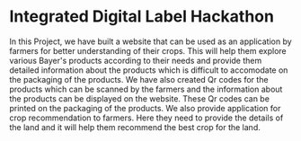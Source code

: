 # Integrated Digital Label Hackathon
In this Project, we have built a website that can be used as an application by farmers for
better understanding of their crops. This will help them explore various Bayer's products 
according to their needs and provide them detailed information about the products which is difficult to accomodate on the packaging of the products. We have also created Qr codes for the products which can be scanned by the farmers and the information about the products can be displayed on the website. These Qr codes can be printed on the packaging of the products. We also provide application for crop recommendation to farmers. Here they need to provide the details of the land and it will help them recommend the best crop for the land.
